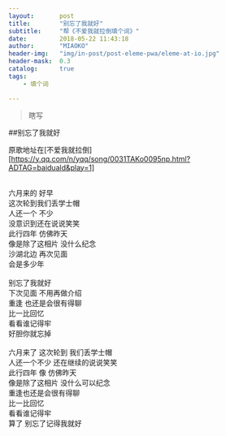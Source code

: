 ```yaml
---
layout:       post
title:        "别忘了我就好"
subtitle:     "帮《不爱我就拉倒填个词》"
date:         2018-05-22 11:43:18
author:       "MIAOKO"
header-img:   "img/in-post/post-eleme-pwa/eleme-at-io.jpg"
header-mask:  0.3
catalog:      true
tags:
    - 填个词

---
```


> 瞎写


##别忘了我就好

原歌地址在[不爱我就拉倒][https://y.qq.com/n/yqq/song/0031TAKo0095np.html?ADTAG=baiduald&play=1]

<br>六月来的 好早
<br>这次轮到我们丢学士帽
<br>人还一个 不少
<br>没意识到还在说说笑笑
<br>此行四年 仿佛昨天
<br>像是除了这相片 没什么纪念
<br>沙湖北边 再次见面
<br>会是多少年
<br/>
<br>别忘了我就好
<br>下次见面 不用再做介绍
<br>重逢 也还是会很有得聊
<br>比一比回忆
<br>看看谁记得牢
<br>好胆你就忘掉
<br/>
<br>六月来了 这次轮到 我们丢学士帽
<br>人还一个不少 还在继续的说说笑笑
<br>此行四年 像 仿佛昨天
<br>像是除了这相片 没什么可以纪念
<br>重逢也还是会很有得聊
<br>比一比回忆
<br>看看谁记得牢
<br>算了 别忘了记得我就好
